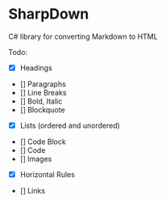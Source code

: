 # SharpDown

C# library for converting Markdown to HTML

Todo:
- [X] Headings
- [] Paragraphs
- [] Line Breaks
- [] Bold, Italic
- [] Blockquote
- [X] Lists (ordered and unordered)
- [] Code Block
- [] Code
- [] Images
- [X] Horizontal Rules
- [] Links
